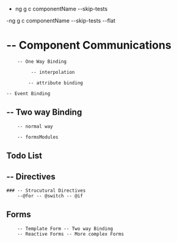 - ng g c componentName --skip-tests

-ng g c componentName --skip-tests --flat

# -- Component Communications

        -- One Way Binding

             -- interpolation

            -- attribute binding

    -- Event Binding

## -- Two way Binding

        -- normal way

        -- formsModules

## Todo List

## -- Directives

    ### -- Strucutural Directives
        --@for -- @switch -- @if

## Forms

        -- Template Form -- Two way Binding
        -- Reactive Forms -- More complex Forms
